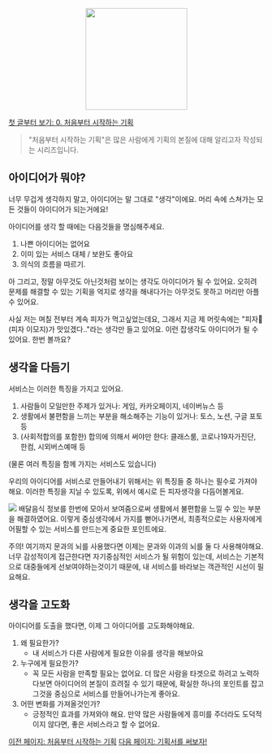 
<p align="center"><img src="https://i.imgur.com/wUFdbUb.png" width="200px"></p>

[첫 글부터 보기: 0. 처음부터 시작하는 기획](./)
> "처음부터 시작하는 기획"은  많은 사람에게 기획의 본질에 대해 알리고자 작성되는 시리즈입니다. 

## 아이디어가 뭐야?
너무 무겁게 생각하지 말고, 아이디어는 말 그대로 "생각"이에요. 머리 속에 스쳐가는 모든 것들이 아이디어가 되는거에요!

아이디어를 생각 할 때에는 다음것들을 명심해주세요.
1. 나쁜 아이디어는 없어요 
2. 이미 있는 서비스 대체 / 보완도 좋아요  
3. 의식의 흐름을 따르기.

아 그리고, 정말 아무것도 아닌것처럼 보이는 생각도 아이디어가 될 수 있어요. 오히려 문제를 해결할 수 있는 기획을 억지로 생각을 해내다가는 아무것도 못하고 머리만 아플 수 있어요.

사실 저는 며칠 전부터 계속 피자가 먹고싶었는데요, 그래서 지금 제 머릿속에는 "피자🍕(피자 이모지)가 맛있겠다.."라는 생각만 들고 있어요. 이런 잡생각도 아이디어가 될 수 있어요. 한번 볼까요?

## 생각을 다듬기
서비스는 이러한 특징을 가지고 있어요.
1. 사람들이 모일만한 주제가 있거나: 게임, 카카오페이지, 네이버뉴스 등
2. 생활에서 불편함을 느끼는 부분을 해소해주는 기능이 있거나: 토스, 노션, 구글 포토 등
3. (사회적합의를 포함한) 합의에 의해서 써야만 한다: 클래스룸, 코로나19자가진단, 한컴, 시외버스예매 등

(물론 여러 특징을 함께 가지는 서비스도 있습니다)

우리의 아이디어를 서비스로 만들어내기 위해서는 위 특징들 중 하나는 필수로 가져야 해요. 이러한 특징을 지닐 수 있도록, 위에서 예시로 든 피자생각을 다듬어볼게요.

![](https://i.imgur.com/8egn6gY.png)
배달음식 정보를 한번에 모아서 보여줌으로써 생활에서 불편함을 느낄 수 있는 부분을 해결하였어요. 이렇게 중심생각에서 가지를 뻗어나가면서, 최종적으로는 사용자에게 어필할 수 있는 서비스를 만드는게 중요한 포인트에요.

주의! 여기까지 문과의 뇌를 사용했다면 이제는 문과와 이과의 뇌를 둘 다 사용해야해요. 너무 감성적이게 접근한다면 자기중심적인 서비스가 될 위험이 있는데, 서비스는 기본적으로 대중들에게 선보여야하는것이기 때문에, 내 서비스를 바라보는 객관적인 시선이 필요해요.

## 생각을 고도화
아이디어를 도출을 했다면, 이제 그 아이디어를 고도화해야해요.

1. 왜 필요한가?
	- 내 서비스가 다른 사람에게 필요한 이유를 생각을 해보아요
2. 누구에게 필요한가?
	- 꼭 모든 사람을 만족할 필요는 없어요. 더 많은 사람을 타겟으로 하려고 노력하다보면 아이디어의 본질이 흐려질 수 있기 때문에, 확실한 하나의 포인트를 잡고 그것을 중심으로 서비스를 만들어나가는게 좋아요.
3. 어떤 변화를 가져올것인가?
	- 긍정적인 효과를 가져와야 해요. 만약 많은 사람들에게 흥미를 주더라도 도덕적이지 않다면, 좋은 서비스라고 할 수 없어요.

[이전 페이지: 처음부터 시작하는 기획](./)
[다음 페이지: 기획서를 써보자!](./기획서를_써보자.html)
<!--stackedit_data:
eyJoaXN0b3J5IjpbNDE3MDUzMDA0LDE0MTAyNDg2MTgsMTgzMT
M3NTc2NCwtNjQ3NjE3MzgsMTM3ODA0NzY4MSwtMTc5NjM5MTcx
NCwxOTg1NjczMjA4LC0xNDEwMDc5MTY3LDE0NDg1MDAxODEsLT
E1MjU1MTk0MTksMTgwNjU1Njc4MSw0NzMxNjQzMzRdfQ==
-->